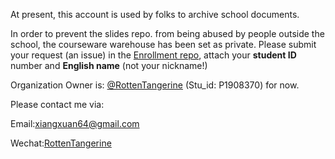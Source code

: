 At present, this account is used by folks to archive school documents.

In order to prevent the slides repo. from being abused by people outside the school, the courseware warehouse has been set as private. Please submit your request (an issue) in the [Enrollment repo](https://github.com/MPU-CS/Enrollment), attach your **student ID** number and **English name** (not your nickname!)

Organization Owner is: [@RottenTangerine](https://github.com/RottenTangerine) (Stu_id: P1908370) for now.

Please contact me via:

Email:xiangxuan64@gmail.com

Wechat:[RottenTangerine](https://github.com/RottenTangerine/RottenTangerine/blob/main/img/wechat_qr.png)

